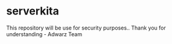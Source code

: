 # serverkita
This repository will be use for security purposes.. Thank you for understanding - Adwarz Team
